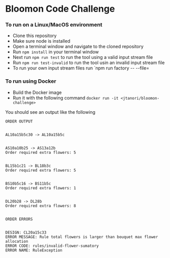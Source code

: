 # Bloomon Code Challenge

### To run on a Linux/MacOS environment
* Clone this repository
* Make sure node is installed
* Open a terminal window and navigate to the cloned repository
* Run `npm install` in your terminal window
* Next run `npm run test` to run the tool using a valid input stream file
* Run `npm run test-invalid` to run the tool usin an invalid input stream file
* To run your own input stream files run `npm run factory -- --file=<path to file>

### To run using Docker
* Build the Docker image
* Run it with the following command `docker run -it <jtanori/bloomon-challenge>`

You should see an output like the following

````terminal
ORDER OUTPUT


AL10a15b5c30 -> AL10a15b5c


AS10a10b25 -> AS13a12b
Order required extra flowers: 5


BL15b1c21 -> BL18b3c
Order required extra flowers: 5


BS10b5c16 -> BS11b5c
Order required extra flowers: 1


DL20b28 -> DL28b
Order required extra flowers: 8


ORDER ERRORS


DESIGN: CL20a15c33
ERROR MESSAGE: Rule total flowers is larger than bouquet max flower allocation
ERROR CODE: rules/invalid-flower-sumatory
ERROR NAME: RuleException
````